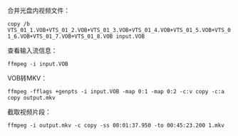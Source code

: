 合并光盘内视频文件：

`copy /b VTS_01_1.VOB+VTS_01_2.VOB+VTS_01_3.VOB+VTS_01_4.VOB+VTS_01_5.VOB+VTS_01_6.VOB+VTS_01_7.VOB+VTS_01_8.VOB input.VOB`

查看输入流信息：

`ffmpeg -i input.VOB`

VOB转MKV：

`ffmpeg -fflags +genpts -i input.VOB -map 0:1 -map 0:2 -c:v copy -c:a copy output.mkv`

截取视频片段：

`ffmpeg -i output.mkv -c copy -ss 00:01:37.950 -to 00:45:23.200 1.mkv`

